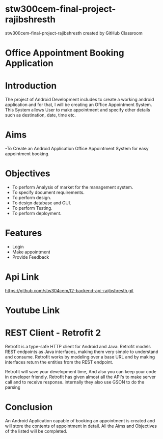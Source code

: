 # stw300cem-final-project-rajibshresth
stw300cem-final-project-rajibshresth created by GitHub Classroom

# Office Appointment Booking Application

# Introduction
The project of Android Development includes to create a working android application and for that, 
I will be creating an Office Appointment System. This System allows User to make appointment 
and specify other details such as destination, date, time etc.

# Aims
-To Create an Android Application Office Appointment System for easy appointment booking.

# Objectives
- To perform Analysis of market for the management system.
- To specify document requirements.
- To perform design.
- To design database and GUI.
- To perform Testing.
- To perform deployment.

# Features
-	Login
-	Make appointment
- Provide Feedback

# Api Link

https://github.com/stw304cem/t2-backend-api-rajibshresth.git

# Youtube Link



# REST Client - Retrofit 2

Retrofit is a type-safe HTTP client for Android and Java.
Retrofit models REST endpoints as Java interfaces, making them very simple to understand and consume.
Retrofit works by modeling over a base URL and by making interfaces return the entities from the REST endpoint.

Retrofit will save your development time, And also you can keep your code in developer friendly.
Retrofit has given almost all the API's to make server call and to receive response. 
internally they also use GSON to do the parsing


# Conclusion

An Android Application capable of booking an appointment is created and will store the 
contents of appointment in detail. All the Aims and Objectives of the listed will be completed.
